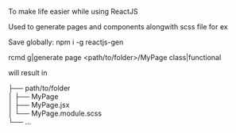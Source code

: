 To make life easier while using ReactJS

Used to generate pages and components alongwith scss file for ex

Save globally: npm i -g reactjs-gen

rcmd g|generate page <path/to/folder>/MyPage class|functional

will result in


├── path/to/folder                    
│   ├── MyPage          
│       ├── MyPage.jsx         
│       └── MyPage.module.scss                
└── ...
                
                